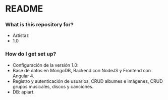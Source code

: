# README #


### What is this repository for? ###

* Artistaz
* 1.0

### How do I get set up? ###

* Configuración de la versión 1.0:
* Base de datos en MongoDB, Backend con NodeJS y Frontend con Angular 4.
* Registro y autenticación de usuarios, CRUD albumes e imágenes, CRUD grupos musicales, discos y canciones.
* DB: apiart.